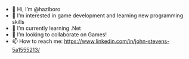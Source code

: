 - 👋 Hi, I’m @haziboro
- 👀 I’m interested in game development and learning new programming skills
- 🌱 I’m currently learning .Net
- 💞️ I’m looking to collaborate on Games!
- 📫 How to reach me: https://www.linkedin.com/in/john-stevens-5a1555213/

<!---
haziboro/haziboro is a ✨ special ✨ repository because its `README.md` (this file) appears on your GitHub profile.
You can click the Preview link to take a look at your changes.
--->
